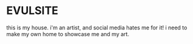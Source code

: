 # EVULSITE
this is my house.
i'm an artist, and social media hates me for it! i need to make my own home to showcase me and my art.
